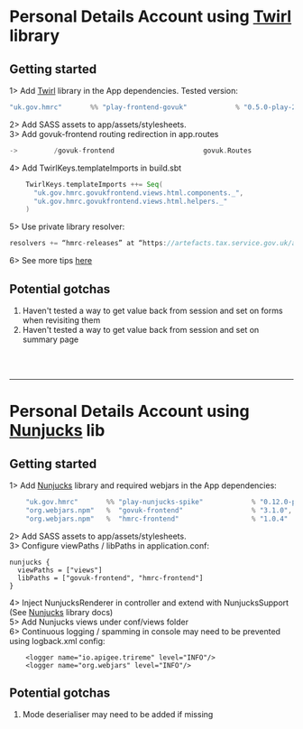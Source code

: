 
# Personal Details Account using [Twirl](https://github.com/hmrc/play-frontend-govuk) library

## Getting started
1>  Add [Twirl](https://github.com/hmrc/play-frontend-govuk/releases) library in the App dependencies. Tested version: 
```scala
"uk.gov.hmrc"       %% "play-frontend-govuk"            % "0.5.0-play-26"
```
2>  Add SASS assets to app/assets/stylesheets.  
3>  Add govuk-frontend routing redirection in app.routes
```scala
->         /govuk-frontend                      govuk.Routes
```
4>  Add TwirlKeys.templateImports in build.sbt
```sbt
    TwirlKeys.templateImports ++= Seq(
      "uk.gov.hmrc.govukfrontend.views.html.components._",
      "uk.gov.hmrc.govukfrontend.views.html.helpers._"
    )
```
5>  Use private library resolver:
```scala
resolvers += “hmrc-releases” at “https://artefacts.tax.service.gov.uk/artifactory/hmrc-releases/”
```
6>  See more tips [here](https://github.com/hmrc/play-frontend-govuk#getting-started)


## Potential gotchas 
1. Haven't tested a way to get value back from session and set on forms when revisiting them
2. Haven't tested a way to get value back from session and set on summary page  
<br/>   
<br/>   
<hr/>   
   
# Personal Details Account using [Nunjucks](https://github.com/hmrc/play-nunjucks-spike) lib

## Getting started 

1>  Add [Nunjucks](https://github.com/hmrc/play-nunjucks-spike/releases) library and required webjars in the App dependencies:
```sbt
    "uk.gov.hmrc"       %% "play-nunjucks-spike"            % "0.12.0-play-26",
    "org.webjars.npm"   %  "govuk-frontend"                 % "3.1.0",
    "org.webjars.npm"   %  "hmrc-frontend"                  % "1.0.4" 
``` 
2>  Add SASS assets to app/assets/stylesheets.  
3>  Configure viewPaths / libPaths in application.conf:
```
nunjucks {
  viewPaths = ["views"]
  libPaths = ["govuk-frontend", "hmrc-frontend"]
}
```
4>  Inject  NunjucksRenderer in controller and extend with NunjucksSupport (See [Nunjucks](https://github.com/hmrc/play-nunjucks-spike) library docs) <br/> 
5>  Add Nunjucks views under conf/views folder   
6>  Continuous logging / spamming in console may need to be prevented using logback.xml config:
```
    <logger name="io.apigee.trireme" level="INFO"/>
    <logger name="org.webjars" level="INFO"/>
```

## Potential gotchas 
1. Mode deserialiser may need to be added if missing 
